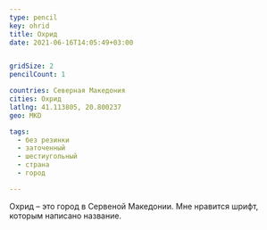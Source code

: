 ```yaml
---
type: pencil
key: ohrid
title: Охрид
date: 2021-06-16T14:05:49+03:00


gridSize: 2
pencilCount: 1

countries: Северная Македония
cities: Охрид
latlng: 41.113805, 20.800237
geo: MKD

tags:
  - без резинки
  - заточенный
  - шестиугольный
  - страна
  - город

---
```


Охрид – это город в Сервеной Македонии. Мне нравится шрифт, которым написано название.
